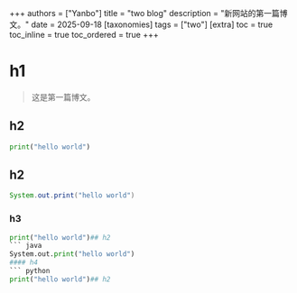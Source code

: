 +++
authors = ["Yanbo"]
title = "two blog"
description = "新网站的第一篇博文。"
date = 2025-09-18
[taxonomies]
tags = ["two"]
[extra]
toc = true
toc_inline = true
toc_ordered = true
+++
# h1

> 这是第一篇博文。
## h2
``` python
print("hello world")
```
## h2
``` java
System.out.print("hello world")
```

### h3
``` python
print("hello world")## h2
``` java
System.out.print("hello world")
#### h4 
``` python
print("hello world")## h2